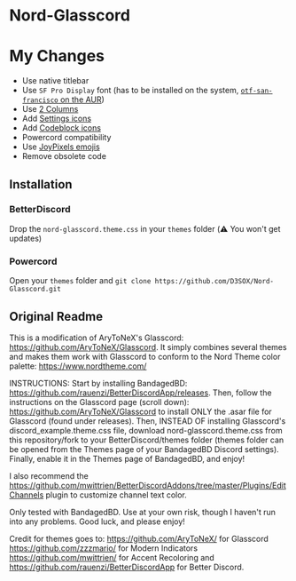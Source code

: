 # Nord-Glasscord

# My Changes
- Use native titlebar
- Use `SF Pro Display` font (has to be installed on the system, [`otf-san-francisco` on the AUR](https://aur.archlinux.org/packages/otf-san-francisco/))
- Use [2 Columns](https://github.com/mwittrien/BetterDiscordAddons/tree/master/Themes/ServerColumns)
- Add [Settings icons](https://github.com/snappercord/Settings-Icons)
- Add [Codeblock icons](https://github.com/snappercord/codeblock-icons)
- Powercord compatibility
- Use [JoyPixels emojis](https://github.com/mwittrien/BetterDiscordAddons/tree/master/Themes/EmojiReplace)
- Remove obsolete code

## Installation

### BetterDiscord
Drop the `nord-glasscord.theme.css` in your `themes` folder
(⚠️ You won't get updates)

### Powercord
Open your `themes` folder and `git clone https://github.com/D3SOX/Nord-Glasscord.git`

## Original Readme
This is a modification of AryToNeX's Glasscord: https://github.com/AryToNeX/Glasscord.
It simply combines several themes and makes them work with Glasscord to conform to the Nord Theme color palette:
https://www.nordtheme.com/

INSTRUCTIONS:
Start by installing BandagedBD: https://github.com/rauenzi/BetterDiscordApp/releases. Then, follow the instructions on the Glasscord page (scroll down): https://github.com/AryToNeX/Glasscord to install ONLY the .asar file for Glasscord (found under releases). Then, INSTEAD OF installing Glasscord's discord_example.theme.css file, download nord-glasscord.theme.css from this repository/fork to your BetterDiscord/themes folder (themes folder can be opened from the Themes page of your BandagedBD Discord settings). Finally, enable it in the Themes page of BandagedBD, and enjoy!

I also recommend the https://github.com/mwittrien/BetterDiscordAddons/tree/master/Plugins/EditChannels plugin to customize channel text color.

Only tested with BandagedBD. Use at your own risk, though I haven't run into any problems. Good luck, and please enjoy!

Credit for themes goes to:
https://github.com/AryToNeX/ for Glasscord
https://github.com/zzzmario/ for Modern Indicators
https://github.com/mwittrien/ for Accent Recoloring
and https://github.com/rauenzi/BetterDiscordApp for Better Discord.
